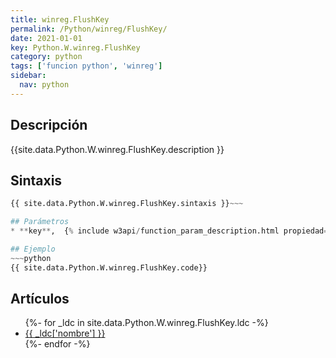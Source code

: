 ```yaml
---
title: winreg.FlushKey
permalink: /Python/winreg/FlushKey/
date: 2021-01-01
key: Python.W.winreg.FlushKey
category: python
tags: ['funcion python', 'winreg']
sidebar: 
  nav: python
---
```


## Descripción
{{site.data.Python.W.winreg.FlushKey.description }}

## Sintaxis
~~~python
{{ site.data.Python.W.winreg.FlushKey.sintaxis }}~~~

## Parámetros
* **key**,  {% include w3api/function_param_description.html propiedad=site.data.Python.W.winreg.FlushKey valor="key" %}

## Ejemplo
~~~python
{{ site.data.Python.W.winreg.FlushKey.code}}
~~~

## Artículos
<ul>
{%- for _ldc in site.data.Python.W.winreg.FlushKey.ldc -%}
   <li>
       <a href="{{_ldc['url'] }}">{{ _ldc['nombre'] }}</a>
   </li>
{%- endfor -%}
</ul>

